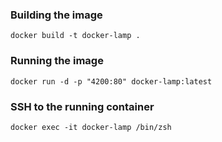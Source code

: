 ### Building the image
`docker build -t docker-lamp .`

### Running the image
`docker run -d -p "4200:80" docker-lamp:latest`

### SSH to the running container
`docker exec -it docker-lamp /bin/zsh`
